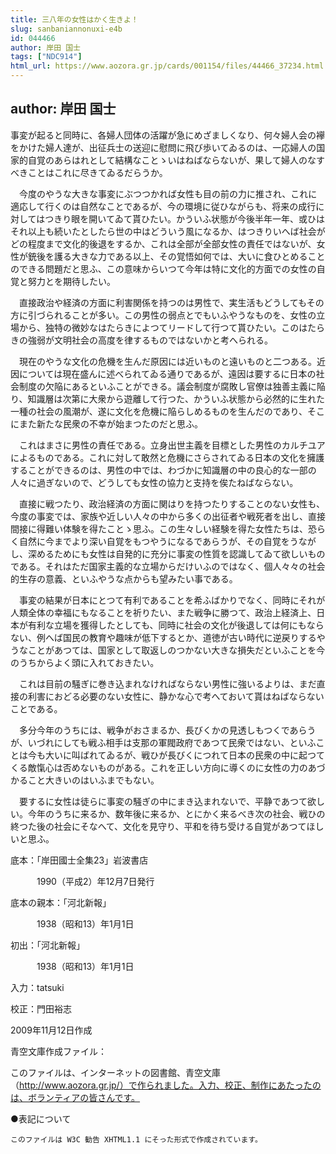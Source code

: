 ```yaml
---
title: 三八年の女性はかく生きよ！
slug: sanbaniannonuxi-e4b
id: 044466
author: 岸田 国士
tags: ["NDC914"]
html_url: https://www.aozora.gr.jp/cards/001154/files/44466_37234.html
---
```


## author: 岸田 国士

事変が起ると同時に、各婦人団体の活躍が急にめざましくなり、何々婦人会の襷をかけた婦人達が、出征兵士の送迎に慰問に飛び歩いてゐるのは、一応婦人の国家的自覚のあらはれとして結構なことゝいはねばならないが、果して婦人のなすべきことはこれに尽きてゐるだらうか。

　今度のやうな大きな事変にぶつつかれば女性も目の前の力に推され、これに適応して行くのは自然なことであるが、今の環境に従ひながらも、将来の成行に対してはつきり眼を開いてゐて貰ひたい。かういふ状態が今後半年一年、或ひはそれ以上も続いたとしたら世の中はどういう風になるか、はつきりいへば社会がどの程度まで文化的後退をするか、これは全部が全部女性の責任ではないが、女性が銃後を護る大きな力である以上、その覚悟如何では、大いに食ひとめることのできる問題だと思ふ、この意味からいつて今年は特に文化的方面での女性の自覚と努力とを期待したい。

　直接政治や経済の方面に利害関係を持つのは男性で、実生活もどうしてもその方に引づられることが多い。この男性の弱点とでもいふやうなものを、女性の立場から、独特の微妙なはたらきによつてリードして行つて貰ひたい。このはたらきの強弱が文明社会の高度を律するものではないかと考へられる。

　現在のやうな文化の危機を生んだ原因には近いものと遠いものと二つある。近因については現在盛んに述べられてゐる通りであるが、遠因は要するに日本の社会制度の欠陥にあるといふことができる。議会制度が腐敗し官僚は独善主義に陥り、知識層は次第に大衆から遊離して行つた、かういふ状態から必然的に生れた一種の社会の風潮が、遂に文化を危機に陥らしめるものを生んだのであり、そこにまた新たな民衆の不幸が始まつたのだと思ふ。

　これはまさに男性の責任である。立身出世主義を目標とした男性のカルチユアによるものである。これに対して敢然と危機にさらされてゐる日本の文化を擁護することができるのは、男性の中では、わづかに知識層の中の良心的な一部の人々に過ぎないので、どうしても女性の協力と支持を俟たねばならない。

　直接に戦つたり、政治経済の方面に関はりを持つたりすることのない女性も、今度の事変では、家族や近しい人々の中から多くの出征者や戦死者を出し、直接間接に得難い体験を得たことゝ思ふ。この生々しい経験を得た女性たちは、恐らく自然に今までより深い自覚をもつやうになるであらうが、その自覚をうながし、深めるためにも女性は自発的に充分に事変の性質を認識してゐて欲しいものである。それはただ国家主義的な立場からだけいふのではなく、個人々々の社会的生存の意義、といふやうな点からも望みたい事である。

　事変の結果が日本にとつて有利であることを希ふばかりでなく、同時にそれが人類全体の幸福にもなることを祈りたい、また戦争に勝つて、政治上経済上、日本が有利な立場を獲得したとしても、同時に社会の文化が後退しては何にもならない、例へば国民の教育や趣味が低下するとか、道徳が古い時代に逆戻りするやうなことがあつては、国家として取返しのつかない大きな損失だといふことを今のうちからよく頭に入れておきたい。

　これは目前の騒ぎに巻き込まれなければならない男性に強いるよりは、まだ直接の利害におどる必要のない女性に、静かな心で考へておいて貰はねばならないことである。

　多分今年のうちには、戦争がおさまるか、長びくかの見透しもつくであらうが、いづれにしても戦ふ相手は支那の軍閥政府であつて民衆ではない、といふことは今も大いに叫ばれてゐるが、戦ひが長びくにつれて日本の民衆の中に起つてくる敵愾心は否めないものがある。これを正しい方向に導くのに女性の力のあづかること大きいのはいふまでもない。

　要するに女性は徒らに事変の騒ぎの中にまき込まれないで、平静であつて欲しい。今年のうちに来るか、数年後に来るか、とにかく来るべき次の社会、戦ひの終つた後の社会にそなへて、文化を見守り、平和を待ち受ける自覚があつてほしいと思ふ。













底本：「岸田國士全集23」岩波書店


　　　1990（平成2）年12月7日発行

底本の親本：「河北新報」

　　　1938（昭和13）年1月1日

初出：「河北新報」

　　　1938（昭和13）年1月1日

入力：tatsuki

校正：門田裕志

2009年11月12日作成

青空文庫作成ファイル：

このファイルは、インターネットの図書館、青空文庫（http://www.aozora.gr.jp/）で作られました。入力、校正、制作にあたったのは、ボランティアの皆さんです。











●表記について


	このファイルは W3C 勧告 XHTML1.1 にそった形式で作成されています。